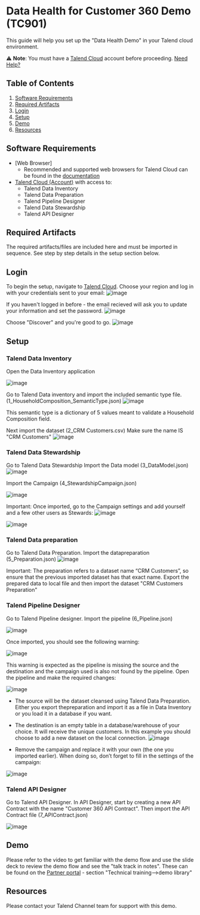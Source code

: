 # Data Health for Customer 360 Demo (TC901)

This guide will help you set up the "Data Health Demo" in your Talend cloud environment.

:warning: **Note**: You must have a [Talend Cloud](https://auth.us.cloud.talend.com/) account before proceeding. [Need Help?](#resources)

## Table of Contents

1. [Software Requirements](#softwarerequirements)
2. [Required Artifacts](#requiredartifacts)
3. [Login](#login)
4. [Setup](#setup)
5. [Demo](#demo)
6. [Resources](#resources)

## Software Requirements <a name="softwarerequirements"></a>

- [Web Browser]
  - Recommended and supported web browsers for Talend Cloud can be found in the [documentation](https://help.talend.com/r/en-US/Cloud/installation-guide-linux/compatible-web-browsers)
- [Talend Cloud (Account)](https://auth.us.cloud.talend.com/) with access to:
  - Talend Data Inventory
  - Talend Data Preparation
  - Talend Pipeline Designer
  - Talend Data Stewardship
  - Talend API Designer

## Required Artifacts <a name="requiredartifacts"></a>

The required artifacts/files are included here and must be imported in sequence. See step by step details in the setup section below.
## Login <a name="login"></a>

To begin the setup, navigate to [Talend Cloud](https://auth.us.cloud.talend.com/).
Choose your region and log in with your credentials sent to your email:
![image](https://user-images.githubusercontent.com/34091317/158356367-236c3fd3-ebf9-40d4-8600-7e8d50a23c14.png)

If you haven't logged in before - the email recieved will ask you to update your information and set the password.
![image](https://user-images.githubusercontent.com/34091317/158356816-afeb9cbc-55ec-4ea1-8b2e-ce0e0b89ecae.png)

Choose "Discover" and you're good to go.
![image](https://user-images.githubusercontent.com/34091317/158357951-3e5ff83a-a143-4441-b602-c9b2b6e40976.png)

## Setup <a name="setup"></a>

### Talend Data Inventory
Open the Data Inventory application

![image](https://user-images.githubusercontent.com/34091317/158357227-105ccb6f-4180-446b-9550-75241a9acbd5.png)

Go to Talend Data inventory and import the included semantic type file. (1_HouseholdComposition_SemanticType.json)
![image](https://user-images.githubusercontent.com/34091317/128995255-2cbc36cc-c55e-4cfa-874e-3831f3d62762.png)

This semantic type is a dictionary of 5 values meant to validate a Household Composition field.

Next import the dataset (2_CRM Customers.csv)
Make sure the name IS "CRM Customers" 
![image](https://user-images.githubusercontent.com/34091317/128995579-676c0c13-4aa8-4b25-bb5c-b959a8cefa3a.png)

### Talend Data Stewardship
Go to Talend Data Stewardship
Import the Data model (3_DataModel.json)
![image](https://user-images.githubusercontent.com/34091317/128996344-5119cc6d-0e5a-4d09-aac7-e0c76a40aff5.png)

Import the Campaign (4_StewardshipCampaign.json)

![image](https://user-images.githubusercontent.com/34091317/128996432-ce28c632-19d1-4d9f-ac17-c9bbc50fcf72.png)

Important:
Once imported, go to the Campaign settings and add yourself and a few other users as Stewards:
![image](https://user-images.githubusercontent.com/34091317/128996852-f2fa3834-e38a-4ef4-a879-8a8bb1e5dde8.png)

![image](https://user-images.githubusercontent.com/34091317/128996876-ecb2b4f4-578b-4be2-be4a-d0e21bbf56e8.png)


### Talend Data preparation
Go to Talend Data Preparation.
Import the datapreparation (5_Preparation.json)
![image](https://user-images.githubusercontent.com/34091317/128997420-30f1faa5-7e4d-4989-b5e0-a6502c0726ba.png)

Important:
The preparation refers to a dataset name “CRM Customers”, so ensure that the previous imported dataset has that exact name.
Export the prepared data to local file and then import the dataset "CRM Customers Preparation"


### Talend Pipeline Designer
Go to Talend Pipeline designer.
Import the pipeline (6_Pipeline.json)

![image](https://user-images.githubusercontent.com/34091317/128997872-2c6f0669-286f-43f1-b48d-d99ff199ddb6.png)

Once imported, you should see the following warning:

![image](https://user-images.githubusercontent.com/34091317/128997902-dbf7a639-77d3-4a3e-88f5-921a2a25314d.png)

This warning is expected as the pipeline is missing the source and the destination and the campaign used is also not found by the pipeline.
Open the pipeline and make the required changes:

![image](https://user-images.githubusercontent.com/34091317/128997917-f8c578a0-4b7e-4157-983e-cd17c4a1a5dd.png)

- The source will be the dataset cleansed using Talend Data Preparation. Either you export thepreparation and import it as a file in Data Inventory or you load it in a database if you want.
- The destination is an empty table in a database/warehouse of your choice. It will receive the unique customers. 
In this example you should choose to add a new dataset on the local connection.
![image](https://user-images.githubusercontent.com/34091317/158380477-16b97c90-5d9f-4bdc-ab0b-556db205dd43.png)

- Remove the campaign and replace it with your own (the one you imported earlier). When doing so, don’t forget to fill in the settings of the campaign:

![image](https://user-images.githubusercontent.com/34091317/128997953-ee3792c9-1489-4210-88d5-7f091bd7eabc.png)

### Talend API Designer
Go to Talend API Designer.
In API Designer, start by creating a new API Contract with the name "Customer 360 API Contract". 
Then import the API Contract file (7_APIContract.json)

![image](https://user-images.githubusercontent.com/34091317/128998013-4f52cb08-56a4-4684-a5e8-f6cb426b609d.png)


## Demo <a name="demo"></a>

Please refer to the video to get familiar with the demo flow and use the slide deck to review the demo flow and see the "talk track in notes".
These can be found on the [Partner portal](https://www.talendpartners.com) - section "Technical training-->demo library"


## Resources <a name="resources"></a>

Please contact your Talend Channel team for support with this demo.
